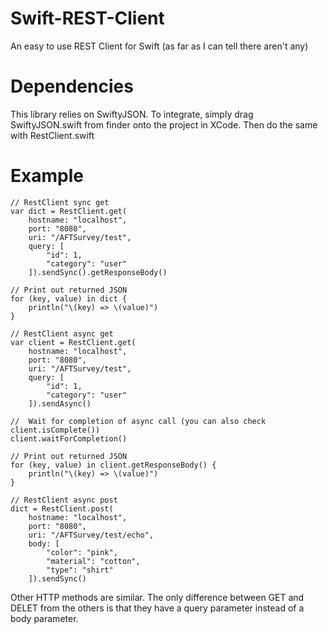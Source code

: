 # Swift-REST-Client
An easy to use REST Client for Swift (as far as I can tell there aren't any)


# Dependencies
This library relies on SwiftyJSON.  To integrate, simply drag SwiftyJSON.swift from finder onto the project in XCode.  Then do the same with RestClient.swift

# Example

	// RestClient sync get
	var dict = RestClient.get(
		hostname: "localhost",
		port: "8080",
		uri: "/AFTSurvey/test",
		query: [
			"id": 1,
			"category": "user"
		]).sendSync().getResponseBody()

	// Print out returned JSON
	for (key, value) in dict {
		println("\(key) => \(value)")
	}

	// RestClient async get
	var client = RestClient.get(
		hostname: "localhost",
		port: "8080",
		uri: "/AFTSurvey/test",
		query: [
			"id": 1,
			"category": "user"
		]).sendAsync()

  	//  Wait for completion of async call (you can also check client.isComplete())
	client.waitForCompletion()
  
  	// Print out returned JSON
	for (key, value) in client.getResponseBody() {
		println("\(key) => \(value)")
	}
	
	// RestClient async post
	dict = RestClient.post(
		hostname: "localhost",
		port: "8080",
		uri: "/AFTSurvey/test/echo",
		body: [
			"color": "pink",
			"material": "cotton",
			"type": "shirt"
		]).sendSync()
		
Other HTTP methods are similar.  The only difference between GET and DELET from the others is that they have a query parameter instead of a body parameter.
